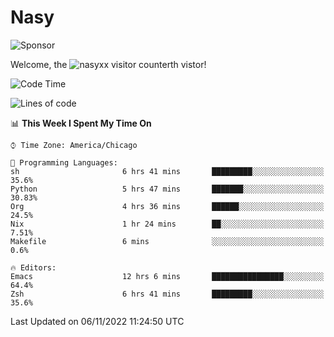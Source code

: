 # Nasy

<!--
<p align="center">
<img height="200" src="https://github-readme-stats.vercel.app/api?username=nasyxx&count_private=true&show_icons=true&theme=dracula&include_all_commits=true"/>
<img height="200" src="https://github-readme-stats.vercel.app/api/top-langs/?username=nasyxx&theme=dracula&hide=html,jupyter+notebook&count_private=true&show_icons=true"/>
</p>

  
----------------
-->

![Sponsor](https://img.shields.io/static/v1.svg?label=Sponsor&message=%E2%9D%A4&logo=GitHub&style=flat&color=pink)
 
Welcome, the ![nasyxx visitor counter](https://count.getloli.com/get/@nasyxx?theme=rule34)th vistor!
 
<!--START_SECTION:waka-->
![Code Time](http://img.shields.io/badge/Code%20Time-2%2C781%20hrs%2041%20mins-blue)

![Lines of code](https://img.shields.io/badge/From%20Hello%20World%20I%27ve%20Written-5%20Million%20lines%20of%20code-blue)

📊 **This Week I Spent My Time On** 

```text
⌚︎ Time Zone: America/Chicago

💬 Programming Languages: 
sh                       6 hrs 41 mins       █████████░░░░░░░░░░░░░░░░   35.6% 
Python                   5 hrs 47 mins       ███████░░░░░░░░░░░░░░░░░░   30.83% 
Org                      4 hrs 36 mins       ██████░░░░░░░░░░░░░░░░░░░   24.5% 
Nix                      1 hr 24 mins        ██░░░░░░░░░░░░░░░░░░░░░░░   7.51% 
Makefile                 6 mins              ░░░░░░░░░░░░░░░░░░░░░░░░░   0.6%

🔥 Editors: 
Emacs                    12 hrs 6 mins       ████████████████░░░░░░░░░   64.4% 
Zsh                      6 hrs 41 mins       █████████░░░░░░░░░░░░░░░░   35.6%

```


 Last Updated on 06/11/2022 11:24:50 UTC
<!--END_SECTION:waka-->

<!-- ![visitors](https://visitor-badge.laobi.icu/badge?page_id=nasyxx.nasyxx) -->
